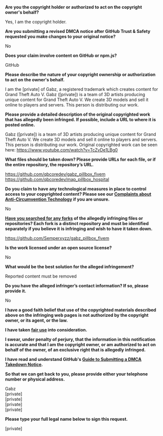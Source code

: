 **Are you the copyright holder or authorized to act on the copyright owner's behalf?**

Yes, I am the copyright holder.

**Are you submitting a revised DMCA notice after GitHub Trust & Safety requested you make changes to your original notice?**

No

**Does your claim involve content on GitHub or npm.js?**

GitHub

**Please describe the nature of your copyright ownership or authorization to act on the owner's behalf.**

I am the [private] of Gabz, a registered trademark which creates content for Grand Theft Auto V. Gabz ([private]) is a team of 3D artists producing unique content for Grand Theft Auto V. We create 3D models and sell it online to players and servers. This person is distributing our work.

**Please provide a detailed description of the original copyrighted work that has allegedly been infringed. If possible, include a URL to where it is posted online.**

Gabz ([private]) is a team of 3D artists producing unique content for Grand Theft Auto V. We create 3D models and sell it online to players and servers. This person is distributing our work. Original copyrighted work can be seen here: https://www.youtube.com/watch?v=TcZvDe1LBg0

**What files should be taken down? Please provide URLs for each file, or if the entire repository, the repository’s URL.**

https://github.com/qbcoredev/gabz_pillbox_fivem  
https://github.com/qbcoredev/map_pillbox_hospital

**Do you claim to have any technological measures in place to control access to your copyrighted content? Please see our <a href="https://docs.github.com/articles/guide-to-submitting-a-dmca-takedown-notice#complaints-about-anti-circumvention-technology">Complaints about Anti-Circumvention Technology</a> if you are unsure.**

No

**<a href="https://docs.github.com/articles/dmca-takedown-policy#b-what-about-forks-or-whats-a-fork">Have you searched for any forks</a> of the allegedly infringing files or repositories? Each fork is a distinct repository and must be identified separately if you believe it is infringing and wish to have it taken down.**

https://github.com/Semperxyzz/gabz_pillbox_fivem

**Is the work licensed under an open source license?**

No

**What would be the best solution for the alleged infringement?**

Reported content must be removed

**Do you have the alleged infringer’s contact information? If so, please provide it.**

No

**I have a good faith belief that use of the copyrighted materials described above on the infringing web pages is not authorized by the copyright owner, or its agent, or the law.**

**I have taken <a href="https://www.lumendatabase.org/topics/22">fair use</a> into consideration.**

**I swear, under penalty of perjury, that the information in this notification is accurate and that I am the copyright owner, or am authorized to act on behalf of the owner, of an exclusive right that is allegedly infringed.**

**I have read and understand GitHub's <a href="https://docs.github.com/articles/guide-to-submitting-a-dmca-takedown-notice/">Guide to Submitting a DMCA Takedown Notice</a>.**

**So that we can get back to you, please provide either your telephone number or physical address.**

Gabz  
[private]  
[private]  
[private]  
[private]  

**Please type your full legal name below to sign this request.**

[private]  
